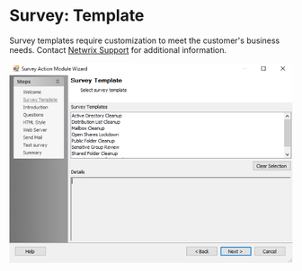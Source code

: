 # Survey: Template

Survey templates require customization to meet the customer's business needs. Contact [Netwrix Support](https://www.netwrix.com/support.html) for additional information.

![Survey Action Module Wizard Survey Template page](/static/img/product_docs/accessanalyzer/accessanalyzer/enterpriseauditor/admin/action/survey/surveytemplate.png)
